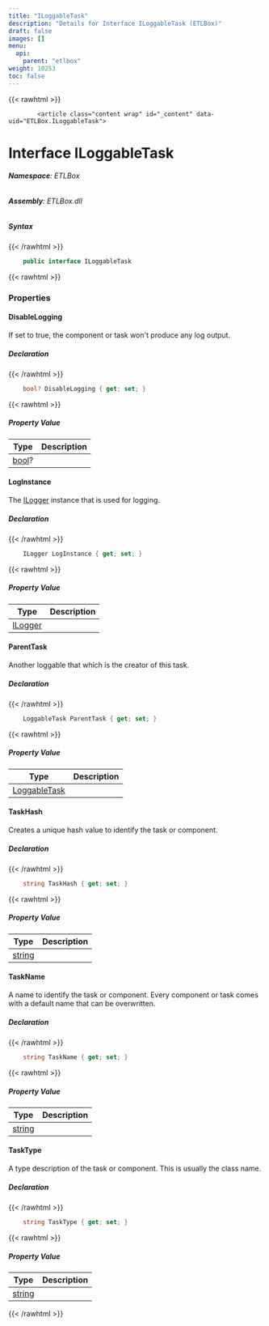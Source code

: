 ```yaml
---
title: "ILoggableTask"
description: "Details for Interface ILoggableTask (ETLBox)"
draft: false
images: []
menu:
  api:
    parent: "etlbox"
weight: 10253
toc: false
---
```


{{< rawhtml >}}

            <article class="content wrap" id="_content" data-uid="ETLBox.ILoggableTask">
  <h1 id="ETLBox_ILoggableTask" data-uid="ETLBox.ILoggableTask" class="text-break">Interface ILoggableTask
</h1>
  <div class="markdown level0 summary"></div>
  <div class="markdown level0 conceptual"></div>
<h6><strong>Namespace</strong>: ETLBox</h6>
  <h6><strong>Assembly</strong>: ETLBox.dll</h6>
  <h5 id="ETLBox_ILoggableTask_syntax">Syntax</h5>
{{< /rawhtml >}}

```C#
    public interface ILoggableTask
```

{{< rawhtml >}}
  <h3 id="properties">Properties
</h3>
  <a id="ETLBox_ILoggableTask_DisableLogging_" data-uid="ETLBox.ILoggableTask.DisableLogging*"></a>
  <h4 id="ETLBox_ILoggableTask_DisableLogging" data-uid="ETLBox.ILoggableTask.DisableLogging">DisableLogging</h4>
  <div class="markdown level1 summary"><p>If set to true, the component or task won't produce any log output.</p>
</div>
  <div class="markdown level1 conceptual"></div>
  <h5 class="declaration">Declaration</h5>
{{< /rawhtml >}}

```C#
    bool? DisableLogging { get; set; }
```

{{< rawhtml >}}
  <h5 class="propertyValue">Property Value</h5>
  <table class="table table-bordered table-condensed">
    <thead>
      <tr>
        <th>Type</th>
        <th>Description</th>
      </tr>
    </thead>
    <tbody>
      <tr>
        <td><a class="xref" href="https://learn.microsoft.com/dotnet/api/system.boolean">bool</a>?</td>
        <td></td>
      </tr>
    </tbody>
  </table>
  <a id="ETLBox_ILoggableTask_LogInstance_" data-uid="ETLBox.ILoggableTask.LogInstance*"></a>
  <h4 id="ETLBox_ILoggableTask_LogInstance" data-uid="ETLBox.ILoggableTask.LogInstance">LogInstance</h4>
  <div class="markdown level1 summary"><p>The <a class="xref" href="https://learn.microsoft.com/dotnet/api/microsoft.extensions.logging.ilogger">ILogger</a> instance that is used for logging.</p>
</div>
  <div class="markdown level1 conceptual"></div>
  <h5 class="declaration">Declaration</h5>
{{< /rawhtml >}}

```C#
    ILogger LogInstance { get; set; }
```

{{< rawhtml >}}
  <h5 class="propertyValue">Property Value</h5>
  <table class="table table-bordered table-condensed">
    <thead>
      <tr>
        <th>Type</th>
        <th>Description</th>
      </tr>
    </thead>
    <tbody>
      <tr>
        <td><a class="xref" href="https://learn.microsoft.com/dotnet/api/microsoft.extensions.logging.ilogger">ILogger</a></td>
        <td></td>
      </tr>
    </tbody>
  </table>
  <a id="ETLBox_ILoggableTask_ParentTask_" data-uid="ETLBox.ILoggableTask.ParentTask*"></a>
  <h4 id="ETLBox_ILoggableTask_ParentTask" data-uid="ETLBox.ILoggableTask.ParentTask">ParentTask</h4>
  <div class="markdown level1 summary"><p>Another loggable that which is the creator of this task.</p>
</div>
  <div class="markdown level1 conceptual"></div>
  <h5 class="declaration">Declaration</h5>
{{< /rawhtml >}}

```C#
    LoggableTask ParentTask { get; set; }
```

{{< rawhtml >}}
  <h5 class="propertyValue">Property Value</h5>
  <table class="table table-bordered table-condensed">
    <thead>
      <tr>
        <th>Type</th>
        <th>Description</th>
      </tr>
    </thead>
    <tbody>
      <tr>
        <td><a class="xref" href="/api/etlbox/loggabletask">LoggableTask</a></td>
        <td></td>
      </tr>
    </tbody>
  </table>
  <a id="ETLBox_ILoggableTask_TaskHash_" data-uid="ETLBox.ILoggableTask.TaskHash*"></a>
  <h4 id="ETLBox_ILoggableTask_TaskHash" data-uid="ETLBox.ILoggableTask.TaskHash">TaskHash</h4>
  <div class="markdown level1 summary"><p>Creates a unique hash value to identify the task or component.</p>
</div>
  <div class="markdown level1 conceptual"></div>
  <h5 class="declaration">Declaration</h5>
{{< /rawhtml >}}

```C#
    string TaskHash { get; set; }
```

{{< rawhtml >}}
  <h5 class="propertyValue">Property Value</h5>
  <table class="table table-bordered table-condensed">
    <thead>
      <tr>
        <th>Type</th>
        <th>Description</th>
      </tr>
    </thead>
    <tbody>
      <tr>
        <td><a class="xref" href="https://learn.microsoft.com/dotnet/api/system.string">string</a></td>
        <td></td>
      </tr>
    </tbody>
  </table>
  <a id="ETLBox_ILoggableTask_TaskName_" data-uid="ETLBox.ILoggableTask.TaskName*"></a>
  <h4 id="ETLBox_ILoggableTask_TaskName" data-uid="ETLBox.ILoggableTask.TaskName">TaskName</h4>
  <div class="markdown level1 summary"><p>A name to identify the task or component. Every component or task comes
with a default name that can be overwritten.</p>
</div>
  <div class="markdown level1 conceptual"></div>
  <h5 class="declaration">Declaration</h5>
{{< /rawhtml >}}

```C#
    string TaskName { get; set; }
```

{{< rawhtml >}}
  <h5 class="propertyValue">Property Value</h5>
  <table class="table table-bordered table-condensed">
    <thead>
      <tr>
        <th>Type</th>
        <th>Description</th>
      </tr>
    </thead>
    <tbody>
      <tr>
        <td><a class="xref" href="https://learn.microsoft.com/dotnet/api/system.string">string</a></td>
        <td></td>
      </tr>
    </tbody>
  </table>
  <a id="ETLBox_ILoggableTask_TaskType_" data-uid="ETLBox.ILoggableTask.TaskType*"></a>
  <h4 id="ETLBox_ILoggableTask_TaskType" data-uid="ETLBox.ILoggableTask.TaskType">TaskType</h4>
  <div class="markdown level1 summary"><p>A type description of the task or component. This is usually the class name.</p>
</div>
  <div class="markdown level1 conceptual"></div>
  <h5 class="declaration">Declaration</h5>
{{< /rawhtml >}}

```C#
    string TaskType { get; set; }
```

{{< rawhtml >}}
  <h5 class="propertyValue">Property Value</h5>
  <table class="table table-bordered table-condensed">
    <thead>
      <tr>
        <th>Type</th>
        <th>Description</th>
      </tr>
    </thead>
    <tbody>
      <tr>
        <td><a class="xref" href="https://learn.microsoft.com/dotnet/api/system.string">string</a></td>
        <td></td>
      </tr>
    </tbody>
  </table>

{{< /rawhtml >}}

